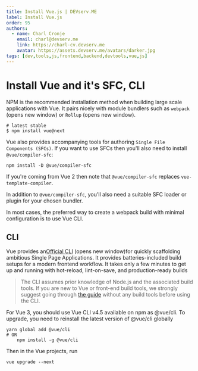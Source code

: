 ```yaml
---
title: Install Vue.js | DEVserv.ME
label: Install Vue.js
order: 95
authors:
  - name: Charl Cronje
    email: charl@devserv.me
    link: https://charl-cv.devserv.me
    avatar: https://assets.devserv.me/avatars/darker.jpg
tags: [dev,tools,js,frontend,backend,devtools,vue,js]
---
```

# Install Vue and it's SFC, CLI

NPM is the recommended installation method when building large scale applications with Vue. It pairs nicely with module bundlers such as `webpack` (opens new window) or `Rollup` (opens new window).

```shell
# latest stable
$ npm install vue@next
```

Vue also provides accompanying tools for authoring `Single File Components (SFCs)`. If you want to use SFCs then you'll also need to install `@vue/compiler-sfc`:

```shell
npm install -D @vue/compiler-sfc
```

If you're coming from Vue 2 then note that `@vue/compiler-sfc` replaces `vue-template-compiler`.

In addition to `@vue/compiler-sfc`, you'll also need a suitable SFC loader or plugin for your chosen bundler. 

In most cases, the preferred way to create a webpack build with minimal configuration is to use Vue CLI.

## CLI

Vue provides an[Official CLI](https://cli.vuejs.org/) (opens new window)for quickly scaffolding ambitious Single Page Applications. It provides batteries-included build setups for a modern frontend workflow. It takes only a few minutes to get up and running with hot-reload, lint-on-save, and production-ready builds

> The CLI assumes prior knowledge of Node.js and the associated build tools. If you are new to Vue or front-end build tools, we strongly suggest going through [the guide](https://v3.vuejs.org/guide/introduction.html) without any build tools before using the CLI.

For Vue 3, you should use Vue CLI v4.5 available on npm as @vue/cli. To upgrade, you need to reinstall the latest version of @vue/cli globally

```shell
yarn global add @vue/cli
# OR
    npm install -g @vue/cli
```

Then in the Vue projects, run

```shell
vue upgrade --next
```

